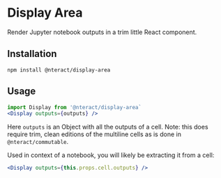 # Display Area
Render Jupyter notebook outputs in a trim little React component.

## Installation

```
npm install @nteract/display-area
```

## Usage

```jsx
import Display from '@nteract/display-area`
<Display outputs={outputs} />
```

Here `outputs` is an Object with all the outputs of a cell. Note: this does require trim, clean editions of the multiline cells as is done in `@nteract/commutable`.

Used in context of a notebook, you will likely be extracting it from a cell:

```jsx
<Display outputs={this.props.cell.outputs} />
```
